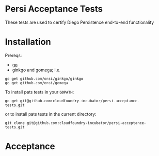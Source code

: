 # Persi Acceptance Tests
These tests are used to certify Diego Persistence end-to-end functionality
# Installation

Prereqs:
- [go](https://golang.org/dl/)
- ginkgo and gomega; i.e.
```
go get github.com/onsi/ginkgo/ginkgo
go get github.com/onsi/gomega
```
To install pats tests in your `GOPATH`:
```
go get git@github.com:cloudfoundry-incubator/persi-acceptance-tests.git
```
or to install pats tests in the current directory:
```
git clone git@github.com:cloudfoundry-incubator/persi-acceptance-tests.git
```

# Acceptance

